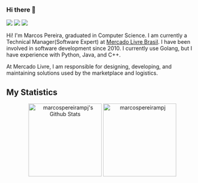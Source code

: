 ### Hi there 👋

<p align="left">
  <a href="mailto:marcospereira.mpj@gmail.com" alt="Gmail">
     <img src="https://img.shields.io/badge/-Gmail-FF0000?style=flat-square&labelColor=FF0000&logo=gmail&logoColor=white&link=marcospereira.mpj@gmail.com" /></a>

  <a href="https://www.linkedin.com/in/marcospereirampj/" alt="Linkedin">
  <img src="https://img.shields.io/badge/-Linkedin-0e76a8?style=flat-square&logo=Linkedin&logoColor=white&link=https://www.linkedin.com/in/marcospereirampj/" /></a>

  <a href="https://stackoverflow.com/users/4913645/marcos-pereira-j%c3%banior" alt="Stackoverflow">
  <img src="https://img.shields.io/badge/Stack_Overflow-FE7A16?style=flat-square&logo=stack-overflow&logoColor=white&link=https://stackoverflow.com/users/4913645/marcos-pereira-j%c3%banior"/>   </a>
  <br />
</p>

Hi! I'm Marcos Pereira, graduated in Computer Science. I am currently a Technical Manager(Software Expert) at [Mercado Livre Brasil](https://www.linkedin.com/company/mercadolivre-com/mycompany/). I have been involved in software development since 2010. I currently use Golang, but I have experience with Python, Java, and C++.

At Mercado Livre, I am responsible for designing, developing, and maintaining solutions used by the marketplace and logistics.

## My Statistics

<div align="center">
    <img alt="marcospereirampj's Github Stats" src="https://github-readme-stats.vercel.app/api?username=marcospereirampj&show_icons=true&count_private=true&theme=algolia" height="192px"/>
	  <img src="https://github-readme-stats.vercel.app/api/top-langs?username=marcospereirampj&langs_count=10&show_icons=true&locale=en&layout=compact&theme=algolia" alt="marcospereirampj" height="192px"/>
 </div>

<!--
**marcospereirampj/marcospereirampj** is a ✨ _special_ ✨ repository because its `README.md` (this file) appears on your GitHub profile.

Here are some ideas to get you started:

- 🔭 I’m currently working on ...
- 🌱 I’m currently learning ...
- 👯 I’m looking to collaborate on ...
- 🤔 I’m looking for help with ...
- 💬 Ask me about ...
- 📫 How to reach me: ...
- 😄 Pronouns: ...
- ⚡ Fun fact: ...
-->

